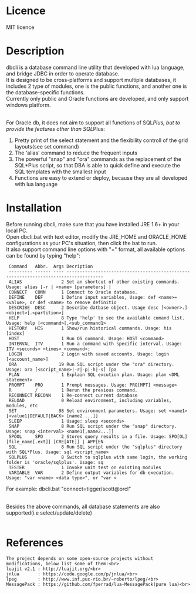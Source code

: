 Licence
============
MIT licence

Description
=============

dbcli is a database command line utility that developed with lua language, and bridge JDBC in order to operate database.<br> 
It is designed to be cross-platforms and support multiple databases, it includes 2 type of modules, one is the public functions, and another one is the database-specific functions.<br>
Currently only public and Oracle functions are developed, and only support windows platform.<br><br>

For Oracle db, it does not aim to support all functions of SQL*Plus, but to provide the features other than SQL*Plus:<br>
1) Pretty print of the select statement and the flexibility controll of the grid layouts(see set command)<br>
2) The 'alias' command to reduce the frequent inputs<br>
3) The powerful "snap" and "ora" commands as the replacement of the SQL*Plus script, so that DBA is able to quick define and execute the SQL templates with the smallest input<br>
4) Functions are easy to extend or deploy, because they are all developed with lua language<br>



Installation
============
Before running dbcli, make sure that you have installed JRE 1.6+ in your local PC.<br>
Open dbcli.bat with text editor, modify the JRE_HOME and ORACLE_HOME configurations as your PC's situation, then click the bat to run.<br>
It also support command line options with "<command>=<args>" format, all available options can be found by typing "help":<br>


     Command   Abbr.  Args Decription
     --------- ------ ---- ------------------------------------------------------------------------------------
     ALIAS               2 Set an shortcut of other existing commands. Usage: alias [-r | <name> [parameters] |
     CONNECT   CONN      1 Connect to Oracle database.
     DEFINE    DEF       1 Define input variables, Usage: def <name>=<value>, or def <name> to remove definitio
     DESCRIBE  DESC      2 Describe datbase object. Usage desc [<owner>.]<object>[.<partition>]
     HELP                8 Type 'help' to see the available comand list. Usage: help [<command>[,<sub_command1>
     HISTORY   HIS       1 Show/run historical commands. Usage: his [index]
     HOST                1 Run OS command. Usage: HOST <command>
     INTERVAL  ITV       1 Run a command with specific interval. Usage: ITV <seconds> <times> <command>;
     LOGIN               2 Login with saved accounts. Usage: login [<account_name>]
     ORA                19 Run SQL script under the "ora" directory. Usage: ora [<script_name>|-r|-p|-h|-s] [pa
     PLAN                1 Explain SQL excution plan. Usage: plan <DML statement>
     PROMPT    PRO       1 Prompt messages. Usage: PRO[MPT] <message>
     R         /         1 Rerun the previous command.
     RECONNECT RECONN    1 Re-connect current database
     RELOAD              0 Reload environment, including variables, modules, etc
     SET                98 Set environment parameters. Usage: set <name1> [<value1|DEFAULT|BACK> [name2 ...]]
     SLEEP               1 Usage: sleep <seconds>
     SNAP                8 Run SQL script under the "snap" directory. Usage: snap <interval> <name1[,name2...]]
     SPOOL     SPO       2 Stores query results in a file. Usage: SPO[OL] [file_name[.ext]] [CRE[ATE]] | APP[EN
     SQL                 8 Run SQL script under the "sqlplus" directory with SQL*Plus. Usage: sql <script_name>
     SQLPLUS             8 Switch to sqlplus with same login, the working folder is 'oracle/sqlplus'. Usage: sq
     TESTER              1 Invoke unit test on existing modules
     VARIABLE  VAR       2 Define output variables for db execution. Usage: "var <name> <data type>", or "var <

For example: dbcli.bat "connect=tigger/scott@orcl"<br><br>

Besides the above commands, all database statements are also supported(i.e select/update/delete)<br><br>


References
============
    The project depends on some open-source projects without modifications, below list some of them:<br>
    luajit v2.1 : http://luajit.org/<br>
    jnlua       : https://code.google.com/p/jnlua/<br>
    lpeg        : http://www.inf.puc-rio.br/~roberto/lpeg/<br>
    MessagePack : https://github.com/fperrad/lua-MessagePack(pure lua)<br>




